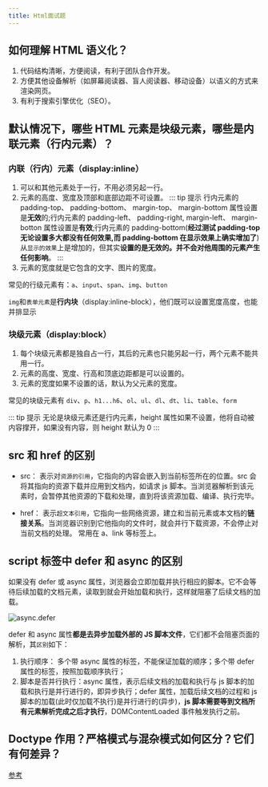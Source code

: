```yaml
---
title: Html面试题
---
```


## 如何理解 HTML 语义化？

1. 代码结构清晰，方便阅读，有利于团队合作开发。
2. 方便其他设备解析（如屏幕阅读器、盲人阅读器、移动设备）以语义的方式来渲染网页。
3. 有利于搜索引擎优化（SEO）。

## 默认情况下，哪些 HTML 元素是块级元素，哪些是内联元素（行内元素）？

### 内联（行内）元素（display:inline）

1. 可以和其他元素处于一行，不用必须另起一行。
2. 元素的高度、宽度及顶部和底部边距不可设置。
   ::: tip 提示
   行内元素的 padding-top、 padding-bottom、 margin-top、 margin-bottom 属性设置是**无效**的;行内元素的 padding-left、 padding-right, margin-left、 margin-botton 属性设置是**有效**;行内元素的 padding-bottom(**经过测试 padding-top 无论设置多大都没有任何效果,而 padding-bottom 在显示效果上确实增加了**)从`显示的效果`上是增加的，但其实**设置的是无效的。并不会对他周围的元素产生任何影响**。
   :::
3. 元素的宽度就是它包含的文字、图片的宽度。

常见的行级元素有：`a`、`input`、`span`、`img`、`button`

`img`和`表单元素`是**行内块**（display:inline-block），他们既可以设置宽度高度，也能并排显示

### 块级元素（display:block）

1. 每个块级元素都是独自占一行，其后的元素也只能另起一行，两个元素不能共用一行。
2. 元素的高度、宽度、行高和顶底边距都是可以设置的。
3. 元素的宽度如果不设置的话，默认为父元素的宽度。

常见的块级元素有 `div`、`p`、`h1...h6`、`ol`、`ul`、`dl`、`dt`、`li`、`table`、`form`

::: tip 提示
无论是块级元素还是行内元素，height 属性如果不设置，他将自动被内容撑开，如果没有内容，则 height 默认为 0
:::

## src 和 href 的区别

- src： 表示对`资源的引用`，它指向的内容会嵌入到当前标签所在的位置。src 会将其指向的资源下载并应⽤到⽂档内，如请求 js 脚本。当浏览器解析到该元素时，会暂停其他资源的下载和处理，直到将该资源加载、编译、执行完毕。

- href： 表示`超文本引用`，它指向一些网络资源，建立和当前元素或本文档的**链接关系**。当浏览器识别到它他指向的文件时，就会并行下载资源，不会停止对当前⽂档的处理。 常用在 a、link 等标签上。

## script 标签中 defer 和 async 的区别

如果没有 defer 或 async 属性，浏览器会立即加载并执行相应的脚本。它不会等待后续加载的文档元素，读取到就会开始加载和执行，这样就阻塞了后续文档的加载。

![async.defer](https://zfh-nanjing-bucket.oss-cn-nanjing.aliyuncs.com/blog-images/async.defer.png)

defer 和 async 属性**都是去异步加载外部的 JS 脚本文件**，它们都不会阻塞页面的解析，其`区别`如下：

1. 执行顺序： 多个带 async 属性的标签，不能保证加载的顺序；多个带 defer 属性的标签，按照加载顺序执行；
2. 脚本是否并行执行：async 属性，表示后续文档的加载和执行与 js 脚本的加载和执行是并行进行的，即异步执行；defer 属性，加载后续文档的过程和 js 脚本的加载(此时仅加载不执行)是并行进行的(异步)，**js 脚本需要等到文档所有元素解析完成之后才执行**，DOMContentLoaded 事件触发执行之前。

## Doctype 作用？严格模式与混杂模式如何区分？它们有何差异？<Badge text="了解"/>

[参考](https://www.cnblogs.com/wuqiutong/p/5986191.html)
